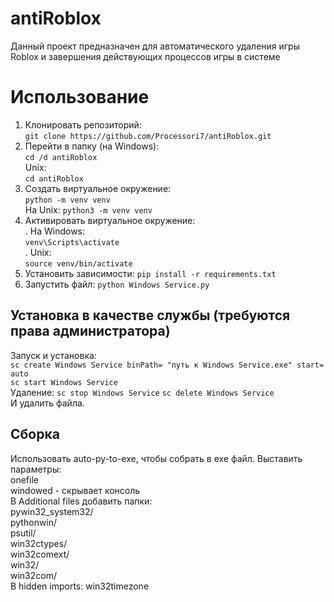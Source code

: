 # antiRoblox  
Данный проект предназначен для автоматического удаления игры Roblox и завершения действующих процессов игры в системе   

# Использование
1. Клонировать репозиторий:  
```git clone https://github.com/Processori7/antiRoblox.git```
2. Перейти в папку (на Windows):  
```cd /d antiRoblox```  
Unix:  
```cd antiRoblox```  
3. Создать виртуальное окружение:  
```python -m venv venv```  
На Unix: ```python3 -m venv venv```  
4. Активировать виртуальное окружение:  
. На Windows:  
```venv\Scripts\activate```  
. Unix:  
```source venv/bin/activate```
5. Установить зависимости:
```pip install -r requirements.txt```
6. Запустить файл:
```python Windows Service.py```  

## Установка в качестве службы (требуются права администратора)  
Запуск и установка:  
```sc create Windows Service binPath= "путь к Windows Service.exe" start= auto```  
```sc start Windows Service```  
Удаление:
```sc stop Windows Service```
```sc delete Windows Service```  
И удалить файла.  

## Сборка  
Использовать auto-py-to-exe, чтобы собрать в exe файл. Выставить параметры:  
onefile  
windowed - скрывает консоль  
В Additional files добавить папки:  
pywin32_system32/  
pythonwin/  
psutil/  
win32ctypes/  
win32comext/  
win32/  
win32com/  
В hidden imports: win32timezone